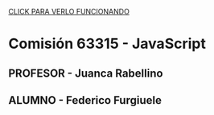 [CLICK PARA VERLO FUNCIONANDO](https://hidr4lisk.github.io/coder-federicofurgiuele-javascript/)

# Comisión 63315  -  JavaScript
## PROFESOR - Juanca Rabellino
## ALUMNO - Federico Furgiuele
